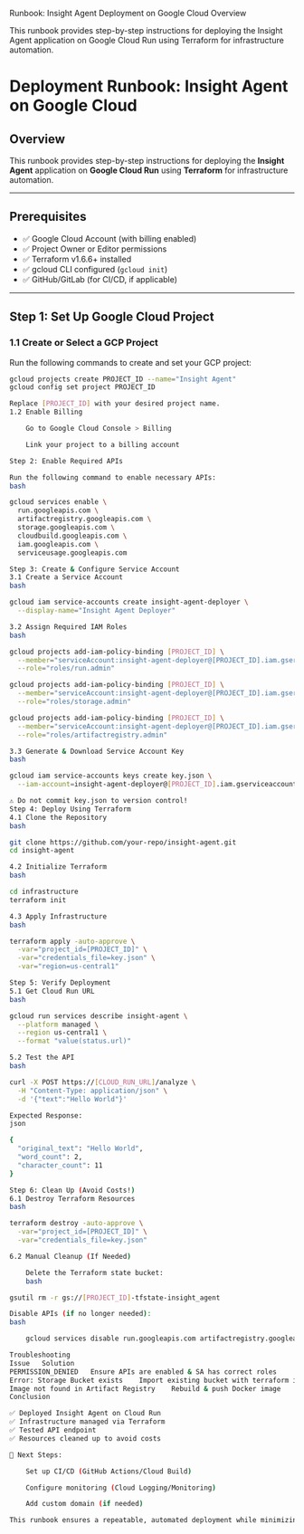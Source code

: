 Runbook: Insight Agent Deployment on Google Cloud
Overview

This runbook provides step-by-step instructions for deploying the Insight Agent application on Google Cloud Run using Terraform for infrastructure automation.
# Deployment Runbook: Insight Agent on Google Cloud

## Overview
This runbook provides step-by-step instructions for deploying the **Insight Agent** application on **Google Cloud Run** using **Terraform** for infrastructure automation.

---

## Prerequisites
- ✅ Google Cloud Account (with billing enabled)  
- ✅ Project Owner or Editor permissions  
- ✅ Terraform v1.6.6+ installed  
- ✅ gcloud CLI configured (`gcloud init`)  
- ✅ GitHub/GitLab (for CI/CD, if applicable)  

---

## Step 1: Set Up Google Cloud Project

### 1.1 Create or Select a GCP Project
Run the following commands to create and set your GCP project:

```bash
gcloud projects create PROJECT_ID --name="Insight Agent"
gcloud config set project PROJECT_ID

Replace [PROJECT_ID] with your desired project name.
1.2 Enable Billing

    Go to Google Cloud Console > Billing

    Link your project to a billing account

Step 2: Enable Required APIs

Run the following command to enable necessary APIs:
bash

gcloud services enable \
  run.googleapis.com \
  artifactregistry.googleapis.com \
  storage.googleapis.com \
  cloudbuild.googleapis.com \
  iam.googleapis.com \
  serviceusage.googleapis.com

Step 3: Create & Configure Service Account
3.1 Create a Service Account
bash

gcloud iam service-accounts create insight-agent-deployer \
  --display-name="Insight Agent Deployer"

3.2 Assign Required IAM Roles
bash

gcloud projects add-iam-policy-binding [PROJECT_ID] \
  --member="serviceAccount:insight-agent-deployer@[PROJECT_ID].iam.gserviceaccount.com" \
  --role="roles/run.admin"

gcloud projects add-iam-policy-binding [PROJECT_ID] \
  --member="serviceAccount:insight-agent-deployer@[PROJECT_ID].iam.gserviceaccount.com" \
  --role="roles/storage.admin"

gcloud projects add-iam-policy-binding [PROJECT_ID] \
  --member="serviceAccount:insight-agent-deployer@[PROJECT_ID].iam.gserviceaccount.com" \
  --role="roles/artifactregistry.admin"

3.3 Generate & Download Service Account Key
bash

gcloud iam service-accounts keys create key.json \
  --iam-account=insight-agent-deployer@[PROJECT_ID].iam.gserviceaccount.com

⚠️ Do not commit key.json to version control!
Step 4: Deploy Using Terraform
4.1 Clone the Repository
bash

git clone https://github.com/your-repo/insight-agent.git
cd insight-agent

4.2 Initialize Terraform
bash

cd infrastructure
terraform init

4.3 Apply Infrastructure
bash

terraform apply -auto-approve \
  -var="project_id=[PROJECT_ID]" \
  -var="credentials_file=key.json" \
  -var="region=us-central1"

Step 5: Verify Deployment
5.1 Get Cloud Run URL
bash

gcloud run services describe insight-agent \
  --platform managed \
  --region us-central1 \
  --format "value(status.url)"

5.2 Test the API
bash

curl -X POST https://[CLOUD_RUN_URL]/analyze \
  -H "Content-Type: application/json" \
  -d '{"text":"Hello World"}'

Expected Response:
json

{
  "original_text": "Hello World",
  "word_count": 2,
  "character_count": 11
}

Step 6: Clean Up (Avoid Costs!)
6.1 Destroy Terraform Resources
bash

terraform destroy -auto-approve \
  -var="project_id=[PROJECT_ID]" \
  -var="credentials_file=key.json"

6.2 Manual Cleanup (If Needed)

    Delete the Terraform state bucket:
    bash

gsutil rm -r gs://[PROJECT_ID]-tfstate-insight_agent

Disable APIs (if no longer needed):
bash

    gcloud services disable run.googleapis.com artifactregistry.googleapis.com

Troubleshooting
Issue	Solution
PERMISSION_DENIED	Ensure APIs are enabled & SA has correct roles
Error: Storage Bucket exists	Import existing bucket with terraform import
Image not found in Artifact Registry	Rebuild & push Docker image
Conclusion

✅ Deployed Insight Agent on Cloud Run
✅ Infrastructure managed via Terraform
✅ Tested API endpoint
✅ Resources cleaned up to avoid costs

🚀 Next Steps:

    Set up CI/CD (GitHub Actions/Cloud Build)

    Configure monitoring (Cloud Logging/Monitoring)

    Add custom domain (if needed)

This runbook ensures a repeatable, automated deployment while minimizing manual steps. Adjust variables (region, project_id) as needed.